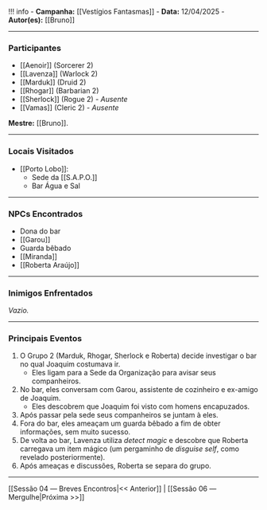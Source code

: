 !!! info
	- **Campanha:** [[Vestígios Fantasmas]]
	- **Data:** 12/04/2025
	- **Autor(es):** [[Bruno]]

---

### Participantes

- [[Aenoir]] (Sorcerer 2)
- [[Lavenza]] (Warlock 2)
- [[Marduk]] (Druid 2)
- [[Rhogar]] (Barbarian 2)
- [[Sherlock]] (Rogue 2) - *Ausente*
- [[Vamas]] (Cleric 2) - *Ausente*

**Mestre:** [[Bruno]].

---  

### Locais Visitados

- [[Porto Lobo]]:
	- Sede da [[S.A.P.O.]]
	- Bar Água e Sal

---

### NPCs Encontrados

- Dona do bar
- [[Garou]]
- Guarda bêbado
- [[Miranda]]
- [[Roberta Araújo]]

---

### Inimigos Enfrentados

*Vazio.*

---

### Principais Eventos

1. O Grupo 2 (Marduk, Rhogar, Sherlock e Roberta) decide investigar o bar no qual Joaquim costumava ir.
	- Eles ligam para a Sede da Organização para avisar seus companheiros.
2. No bar, eles conversam com Garou, assistente de cozinheiro e ex-amigo de Joaquim.
	- Eles descobrem que Joaquim foi visto com homens encapuzados.
3. Após passar pela sede seus companheiros se juntam à eles.
4. Fora do bar, eles ameaçam um guarda bêbado a fim de obter informações, sem muito sucesso.
5. De volta ao bar, Lavenza utiliza *detect magic* e descobre que Roberta carregava um item mágico (um pergaminho de *disguise self*, como revelado posteriormente).
6. Após ameaças e discussões, Roberta se separa do grupo.

---

[[Sessão 04 ― Breves Encontros|<< Anterior]] | [[Sessão 06 ― Mergulhe|Próxima >>]]